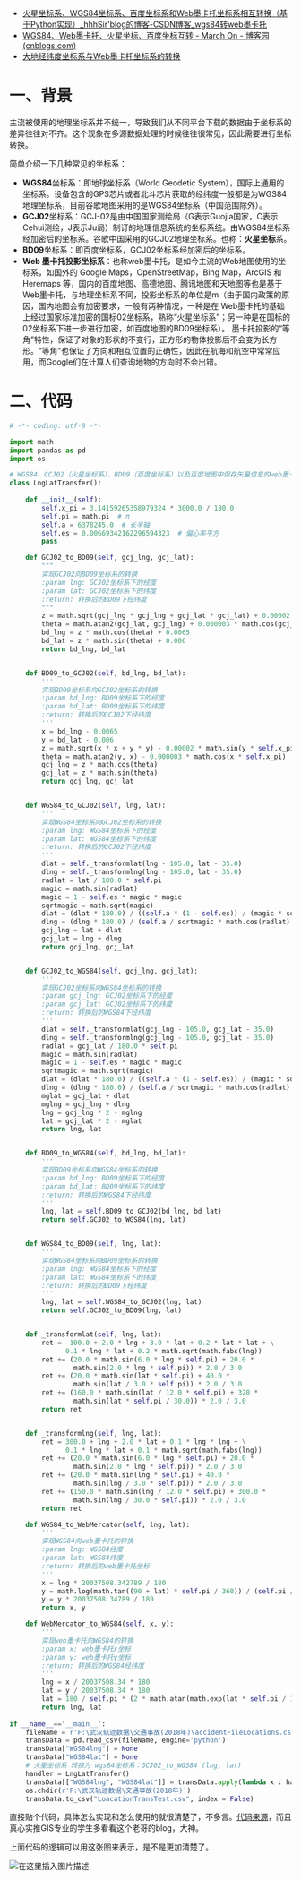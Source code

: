 - [火星坐标系、WGS84坐标系、百度坐标系和Web墨卡托坐标系相互转换（基于Python实现）_hhhSir'blog的博客-CSDN博客_wgs84转web墨卡托](https://blog.csdn.net/weixin_41399650/article/details/124182920)
- [WGS84、Web墨卡托、火星坐标、百度坐标互转 - March On - 博客园 (cnblogs.com)](https://www.cnblogs.com/z-sm/p/5074611.html)
- [大地经纬度坐标系与Web墨卡托坐标系的转换](https://www.cnblogs.com/charlee44/p/15449722.html)

# 一、背景

主流被使用的地理坐标系并不统一，导致我们从不同平台下载的数据由于坐标系的差异往往对不齐。这个现象在多源数据处理的时候往往很常见，因此需要进行坐标转换。

简单介绍一下几种常见的坐标系：

- **WGS84**坐标系：即地球坐标系（World Geodetic System），国际上通用的坐标系。设备包含的GPS芯片或者北斗芯片获取的经纬度一般都是为WGS84地理坐标系，目前谷歌地图采用的是WGS84坐标系（中国范围除外）。
- **GCJ02**坐标系：GCJ-02是由中国国家测绘局（G表示Guojia国家，C表示Cehui测绘，J表示Ju局）制订的地理信息系统的坐标系统。由WGS84坐标系经加密后的坐标系。谷歌中国采用的GCJ02地理坐标系。也称：**火星坐标**系。
- **BD09**坐标系：即百度坐标系，GCJ02坐标系经加密后的坐标系。
- **Web 墨卡托投影坐标系**：也称web墨卡托，是如今主流的Web地图使用的坐标系，如国外的 Google Maps，OpenStreetMap，Bing Map，ArcGIS 和 Heremaps 等，国内的百度地图、高德地图、腾讯地图和天地图等也是基于Web墨卡托，与地理坐标系不同，投影坐标系的单位是m（由于国内政策的原因，国内地图会有加密要求，一般有两种情况，一种是在 Web墨卡托的基础上经过国家标准加密的国标02坐标系，熟称“火星坐标系”；另一种是在国标的02坐标系下进一步进行加密，如百度地图的BD09坐标系）。
  墨卡托投影的“等角”特性，保证了对象的形状的不变行，正方形的物体投影后不会变为长方形。“等角”也保证了方向和相互位置的正确性，因此在航海和航空中常常应用，而Google们在计算人们查询地物的方向时不会出错。

# 二、代码

```python
# -*- coding: utf-8 -*-

import math
import pandas as pd
import os

# WGS84、GCJ02（火星坐标系）、BD09（百度坐标系）以及百度地图中保存矢量信息的web墨卡托
class LngLatTransfer():
    
    def __init__(self):
        self.x_pi = 3.14159265358979324 * 3000.0 / 180.0
        self.pi = math.pi  # π
        self.a = 6378245.0  # 长半轴
        self.es = 0.00669342162296594323  # 偏心率平方
        pass

    def GCJ02_to_BD09(self, gcj_lng, gcj_lat):
        """
        实现GCJ02向BD09坐标系的转换
        :param lng: GCJ02坐标系下的经度
        :param lat: GCJ02坐标系下的纬度
        :return: 转换后的BD09下经纬度
        """
        z = math.sqrt(gcj_lng * gcj_lng + gcj_lat * gcj_lat) + 0.00002 * math.sin(gcj_lat * self.x_pi)
        theta = math.atan2(gcj_lat, gcj_lng) + 0.000003 * math.cos(gcj_lng * self.x_pi)
        bd_lng = z * math.cos(theta) + 0.0065
        bd_lat = z * math.sin(theta) + 0.006
        return bd_lng, bd_lat


    def BD09_to_GCJ02(self, bd_lng, bd_lat):
        '''
        实现BD09坐标系向GCJ02坐标系的转换
        :param bd_lng: BD09坐标系下的经度
        :param bd_lat: BD09坐标系下的纬度
        :return: 转换后的GCJ02下经纬度
        '''
        x = bd_lng - 0.0065
        y = bd_lat - 0.006
        z = math.sqrt(x * x + y * y) - 0.00002 * math.sin(y * self.x_pi)
        theta = math.atan2(y, x) - 0.000003 * math.cos(x * self.x_pi)
        gcj_lng = z * math.cos(theta)
        gcj_lat = z * math.sin(theta)
        return gcj_lng, gcj_lat


    def WGS84_to_GCJ02(self, lng, lat):
        '''
        实现WGS84坐标系向GCJ02坐标系的转换
        :param lng: WGS84坐标系下的经度
        :param lat: WGS84坐标系下的纬度
        :return: 转换后的GCJ02下经纬度
        '''
        dlat = self._transformlat(lng - 105.0, lat - 35.0)
        dlng = self._transformlng(lng - 105.0, lat - 35.0)
        radlat = lat / 180.0 * self.pi
        magic = math.sin(radlat)
        magic = 1 - self.es * magic * magic
        sqrtmagic = math.sqrt(magic)
        dlat = (dlat * 180.0) / ((self.a * (1 - self.es)) / (magic * sqrtmagic) * self.pi)
        dlng = (dlng * 180.0) / (self.a / sqrtmagic * math.cos(radlat) * self.pi)
        gcj_lng = lat + dlat
        gcj_lat = lng + dlng
        return gcj_lng, gcj_lat


    def GCJ02_to_WGS84(self, gcj_lng, gcj_lat):
        '''
        实现GCJ02坐标系向WGS84坐标系的转换
        :param gcj_lng: GCJ02坐标系下的经度
        :param gcj_lat: GCJ02坐标系下的纬度
        :return: 转换后的WGS84下经纬度
        '''
        dlat = self._transformlat(gcj_lng - 105.0, gcj_lat - 35.0)
        dlng = self._transformlng(gcj_lng - 105.0, gcj_lat - 35.0)
        radlat = gcj_lat / 180.0 * self.pi
        magic = math.sin(radlat)
        magic = 1 - self.es * magic * magic
        sqrtmagic = math.sqrt(magic)
        dlat = (dlat * 180.0) / ((self.a * (1 - self.es)) / (magic * sqrtmagic) * self.pi)
        dlng = (dlng * 180.0) / (self.a / sqrtmagic * math.cos(radlat) * self.pi)
        mglat = gcj_lat + dlat
        mglng = gcj_lng + dlng
        lng = gcj_lng * 2 - mglng
        lat = gcj_lat * 2 - mglat
        return lng, lat


    def BD09_to_WGS84(self, bd_lng, bd_lat):
        '''
        实现BD09坐标系向WGS84坐标系的转换
        :param bd_lng: BD09坐标系下的经度
        :param bd_lat: BD09坐标系下的纬度
        :return: 转换后的WGS84下经纬度
        '''
        lng, lat = self.BD09_to_GCJ02(bd_lng, bd_lat)
        return self.GCJ02_to_WGS84(lng, lat)


    def WGS84_to_BD09(self, lng, lat):
        '''
        实现WGS84坐标系向BD09坐标系的转换
        :param lng: WGS84坐标系下的经度
        :param lat: WGS84坐标系下的纬度
        :return: 转换后的BD09下经纬度
        '''
        lng, lat = self.WGS84_to_GCJ02(lng, lat)
        return self.GCJ02_to_BD09(lng, lat)


    def _transformlat(self, lng, lat):
        ret = -100.0 + 2.0 * lng + 3.0 * lat + 0.2 * lat * lat + \
              0.1 * lng * lat + 0.2 * math.sqrt(math.fabs(lng))
        ret += (20.0 * math.sin(6.0 * lng * self.pi) + 20.0 *
                math.sin(2.0 * lng * self.pi)) * 2.0 / 3.0
        ret += (20.0 * math.sin(lat * self.pi) + 40.0 *
                math.sin(lat / 3.0 * self.pi)) * 2.0 / 3.0
        ret += (160.0 * math.sin(lat / 12.0 * self.pi) + 320 *
                math.sin(lat * self.pi / 30.0)) * 2.0 / 3.0
        return ret


    def _transformlng(self, lng, lat):
        ret = 300.0 + lng + 2.0 * lat + 0.1 * lng * lng + \
              0.1 * lng * lat + 0.1 * math.sqrt(math.fabs(lng))
        ret += (20.0 * math.sin(6.0 * lng * self.pi) + 20.0 *
                math.sin(2.0 * lng * self.pi)) * 2.0 / 3.0
        ret += (20.0 * math.sin(lng * self.pi) + 40.0 *
                math.sin(lng / 3.0 * self.pi)) * 2.0 / 3.0
        ret += (150.0 * math.sin(lng / 12.0 * self.pi) + 300.0 *
                math.sin(lng / 30.0 * self.pi)) * 2.0 / 3.0
        return ret

    def WGS84_to_WebMercator(self, lng, lat):
        '''
        实现WGS84向web墨卡托的转换
        :param lng: WGS84经度
        :param lat: WGS84纬度
        :return: 转换后的web墨卡托坐标
        '''
        x = lng * 20037508.342789 / 180
        y = math.log(math.tan((90 + lat) * self.pi / 360)) / (self.pi / 180)
        y = y * 20037508.34789 / 180
        return x, y

    def WebMercator_to_WGS84(self, x, y):
        '''
        实现web墨卡托向WGS84的转换
        :param x: web墨卡托x坐标
        :param y: web墨卡托y坐标
        :return: 转换后的WGS84经纬度
        '''
        lng = x / 20037508.34 * 180
        lat = y / 20037508.34 * 180
        lat = 180 / self.pi * (2 * math.atan(math.exp(lat * self.pi / 180)) - self.pi / 2)
        return lng, lat
    
if __name__=='__main__':
    fileName = r'F:\武汉轨迹数据\交通事故(2018年)\accidentFileLocations.csv'
    transData = pd.read_csv(fileName, engine='python')
    transData["WGS84lng"] = None
    transData["WGS84lat"] = None
    # 火星坐标系 转换为 wgs84坐标系：GCJ02_to_WGS84 (lng, lat)
    handler = LngLatTransfer()
    transData[["WGS84lng", "WGS84lat"]] = transData.apply(lambda x : handler.GCJ02_to_WGS84(x["LON"], x["LAT"]), axis = 1, result_type="expand")
    os.chdir(r'F:\武汉轨迹数据\交通事故(2018年)')
    transData.to_csv("LoacationTransTest.csv", index = False)
```

直接贴个代码，具体怎么实现和怎么使用的就很清楚了，不多言。[代码来源](https://www.cnblogs.com/feffery/p/11023673.html)，而且真心实推GIS专业的学生多看看这个老哥的blog，大神。

上面代码的逻辑可以用这张图来表示，是不是更加清楚了。

![在这里插入图片描述](https://img-blog.csdnimg.cn/703aaf36aa0e438cb2cff55c5822b77d.png?x-oss-process=image/watermark,type_d3F5LXplbmhlaQ,shadow_50,text_Q1NETiBAaGhoU2lyJ2Jsb2c=,size_15,color_FFFFFF,t_70,g_se,x_16)